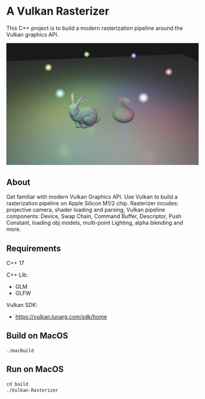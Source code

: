 # A Vulkan Rasterizer

This C++ project is to build a modern rasterization pipeline around the Vulkan graphics API.

<img src="media/preview.png" alt="drawing" width="1000"/>


## About

Get familiar with modern Vulkan Graphics API.
Use Vulkan to build a rasterization pipeline on Apple Silicon M1/2 chip.
Rasterizer incudes: projective camera, shader loading and parsing, Vulkan pipeline components: Device, Swap Chain, Command Buffer, Descriptor, Push Constant, loading obj models, multi-point Lighting, alpha blending and more.

## Requirements
C++ 17

C++ Lib:
* GLM
* GLFW

Vulkan SDK:
* https://vulkan.lunarg.com/sdk/home

## Build on MacOS
```
./macBuild
```
## Run on MacOS
```
cd build
./Vulkan-Rasterizer
```
